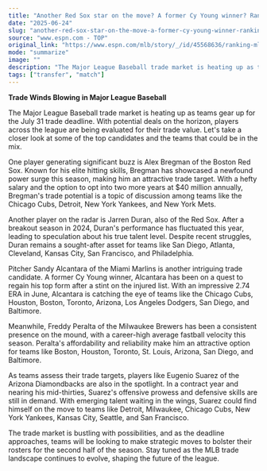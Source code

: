 ```yaml
---
title: "Another Red Sox star on the move? A former Cy Young winner? Ranking the top 50 MLB trade deadline candidates"
date: "2025-06-24"
slug: "another-red-sox-star-on-the-move-a-former-cy-young-winner-ranking-the-top-50-mlb-trade-deadline-candidates"
source: "www.espn.com - TOP"
original_link: "https://www.espn.com/mlb/story/_/id/45568636/ranking-mlb-trade-deadline-candidates-alex-bregman-jarren-duran"
mode: "summarize"
image: ""
description: "The Major League Baseball trade market is heating up as teams gear up for the July 31 trade deadline. With potential deals on the horizon, players across the league are being evaluated for their trade value. Let's take a closer look at some of the top candidates and the teams that could be in the mix."
tags: ["transfer", "match"]
---
```


**Trade Winds Blowing in Major League Baseball**

The Major League Baseball trade market is heating up as teams gear up for the July 31 trade deadline. With potential deals on the horizon, players across the league are being evaluated for their trade value. Let's take a closer look at some of the top candidates and the teams that could be in the mix.

One player generating significant buzz is Alex Bregman of the Boston Red Sox. Known for his elite hitting skills, Bregman has showcased a newfound power surge this season, making him an attractive trade target. With a hefty salary and the option to opt into two more years at $40 million annually, Bregman's trade potential is a topic of discussion among teams like the Chicago Cubs, Detroit, New York Yankees, and New York Mets.

Another player on the radar is Jarren Duran, also of the Red Sox. After a breakout season in 2024, Duran's performance has fluctuated this year, leading to speculation about his true talent level. Despite recent struggles, Duran remains a sought-after asset for teams like San Diego, Atlanta, Cleveland, Kansas City, San Francisco, and Philadelphia.

Pitcher Sandy Alcantara of the Miami Marlins is another intriguing trade candidate. A former Cy Young winner, Alcantara has been on a quest to regain his top form after a stint on the injured list. With an impressive 2.74 ERA in June, Alcantara is catching the eye of teams like the Chicago Cubs, Houston, Boston, Toronto, Arizona, Los Angeles Dodgers, San Diego, and Baltimore.

Meanwhile, Freddy Peralta of the Milwaukee Brewers has been a consistent presence on the mound, with a career-high average fastball velocity this season. Peralta's affordability and reliability make him an attractive option for teams like Boston, Houston, Toronto, St. Louis, Arizona, San Diego, and Baltimore.

As teams assess their trade targets, players like Eugenio Suarez of the Arizona Diamondbacks are also in the spotlight. In a contract year and nearing his mid-thirties, Suarez's offensive prowess and defensive skills are still in demand. With emerging talent waiting in the wings, Suarez could find himself on the move to teams like Detroit, Milwaukee, Chicago Cubs, New York Yankees, Kansas City, Seattle, and San Francisco.

The trade market is bustling with possibilities, and as the deadline approaches, teams will be looking to make strategic moves to bolster their rosters for the second half of the season. Stay tuned as the MLB trade landscape continues to evolve, shaping the future of the league.